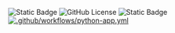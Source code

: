![Static Badge](https://img.shields.io/badge/language-Python-yellow)
![GitHub License](https://img.shields.io/github/license/CSC510-Do-Lorenc-McDavitt/HW1)
![Static Badge](https://img.shields.io/badge/platform-Linux-orange)
[![.github/workflows/python-app.yml](https://github.com/CSC510-Do-Lorenc-McDavitt/HW1/actions/workflows/python-app.yml/badge.svg)](https://github.com/CSC510-Do-Lorenc-McDavitt/HW1/actions/workflows/python-app.yml)
